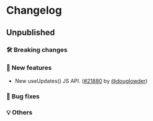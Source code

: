 # Changelog

## Unpublished

### 🛠 Breaking changes

### 🎉 New features

- New useUpdates() JS API. ([#21880](https://github.com/expo/expo/pull/21880) by [@douglowder](https://github.com/douglowder))

### 🐛 Bug fixes

### 💡 Others

